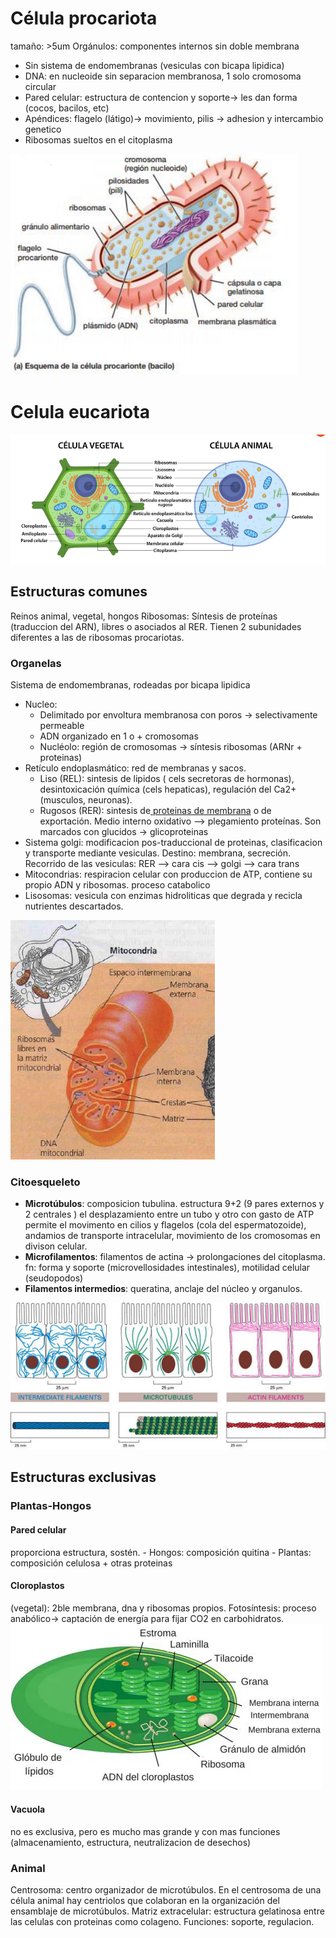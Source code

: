 # Célula procariota
tamaño: >5um
Orgánulos: componentes internos sin doble membrana
- Sin sistema de endomembranas (vesiculas con bicapa lipidica)
- DNA: en nucleoide sin separacion membranosa, 1 solo cromosoma circular
- Pared celular: estructura de contencion y soporte-> les dan forma (cocos, bacilos, etc)
- Apéndices: flagelo (látigo)-> movimiento, pilis -> adhesion y intercambio genetico
- Ribosomas sueltos en el citoplasma

![procariota](attachments/procariota.png)

# Celula eucariota
![cel-eucariota](attachments/cel-eucariota.png)
##  Estructuras comunes
Reinos animal, vegetal, hongos
Ribosomas: Síntesis de proteínas (traduccion del ARN), libres o asociados al RER. Tienen 2 subunidades diferentes a las de ribosomas procariotas. 
### Organelas
Sistema de endomembranas, rodeadas por bicapa lipidica
- Nucleo: 
	- Delimitado por envoltura membranosa con poros -> selectivamente permeable
	- ADN organizado en 1 o + cromosomas
	- Nucléolo: región de cromosomas -> síntesis ribosomas (ARNr + proteinas)
- Retículo endoplasmático: red de membranas y sacos. 
	- Liso (REL): sintesis de lipidos ( cels secretoras de hormonas), desintoxicación química (cels hepaticas), regulación del Ca2+ (musculos, neuronas).
	- Rugosos (RER): sintesis de[ proteinas de membrana](Membrana_transporte#Tipos) o de exportación. Medio interno oxidativo --> plegamiento proteínas. Son marcados con glucidos -> glicoproteinas
- Sistema golgi: modificacion pos-traduccional de proteinas, clasificacion y transporte mediante vesiculas. Destino: membrana, secreción.
  Recorrido de las vesiculas: RER --> cara cis --> golgi --> cara trans
- Mitocondrias: respiracion celular con produccion de ATP, contiene su propio ADN y ribosomas. proceso catabolico
- Lisosomas: vesicula con enzimas hidroliticas que degrada y recicla nutrientes descartados.

![mitocondria](attachments/mitocondria.png)
### Citoesqueleto
- **Microtúbulos**: composicion tubulina. estructura 9+2 (9 pares externos y 2 centrales ) el desplazamiento entre un tubo y otro con gasto de ATP permite el movimento en cilios y flagelos (cola del espermatozoide), andamios de transporte intracelular, movimiento de los cromosomas en divison celular. 
- **Microfilamentos**: filamentos de actina -> prolongaciones del citoplasma. fn: forma y soporte (microvellosidades intestinales), motilidad celular (seudopodos)
- **Filamentos intermedios**: queratina, anclaje del núcleo y organulos.

![citoesqueleto-intestinal](attachments/citoesqueleto-intestinal.png)
## Estructuras exclusivas
### Plantas-Hongos
#### Pared celular
proporciona estructura, sostén.
	- Hongos: composición quitina
	- Plantas:  composición celulosa + otras proteinas
#### Cloroplastos 
(vegetal): 2ble membrana, dna y ribosomas propios. Fotosíntesis: proceso anabólico-> captación de energía para fijar CO2 en carbohidratos.
![cloroplasto](attachments/cloroplasto.png)
#### Vacuola
no es exclusiva, pero es mucho mas grande y con mas funciones (almacenamiento, estructura, neutralizacion de desechos)


### Animal
Centrosoma: centro organizador de microtúbulos. En el centrosoma de una célula animal hay centriolos que colaboran en la organización del ensamblaje de microtúbulos.
Matriz extracelular: estructura gelatinosa entre las celulas con proteinas como colageno. Funciones: soporte, regulacion.